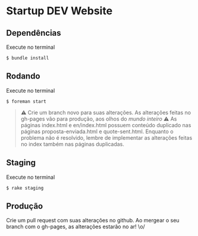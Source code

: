# Startup DEV Website

## Dependências

Execute no terminal

    $ bundle install

## Rodando

Execute no terminal

    $ foreman start

> :warning: Crie um branch novo para suas alterações. As alterações feitas no gh-pages vão para produção, aos olhos do *mundo inteiro*
> :warning: As páginas index.html e en/index.html possuem conteúdo duplicado nas páginas proposta-enviada.html e quote-sent.html. Enquanto o problema não é resolvido, lembre de implementar as alterações feitas no index também nas páginas duplicadas.   

## Staging

Execute no terminal

    $ rake staging

## Produção

Crie um pull request com suas alterações no github. Ao mergear o seu branch com o gh-pages, as alterações estarão no ar! \o/
